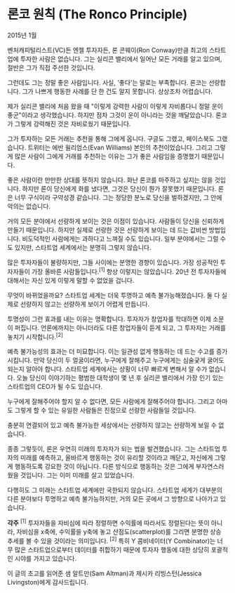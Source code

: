 # 론코 원칙 (The Ronco Principle)

2015년 1월

벤처캐피털리스트(VC)든 엔젤 투자자든, 론 콘웨이(Ron Conway)만큼 최고의 스타트업에 투자한 사람은 없습니다. 그는 실리콘 밸리에서 일어난 모든 거래를 알고 있으며, 절반은 그가 직접 주선한 것입니다.

그런데도 그는 정말 좋은 사람입니다. 사실, '좋다'는 말로는 부족합니다. 론코는 선량합니다. 그가 나쁘게 행동한 사례를 단 한 건도 알지 못합니다. 상상조차 어렵습니다.

제가 실리콘 밸리에 처음 왔을 때 "이렇게 강력한 사람이 이렇게 자비롭다니 정말 운이 좋군"이라고 생각했습니다. 하지만 점차 그것이 운이 아니라는 것을 깨달았습니다. 론코가 그렇게 강력해진 것은 자비로웠기 때문입니다.

그가 투자하는 모든 거래는 추천을 통해 그에게 옵니다. 구글도 그랬고, 페이스북도 그랬습니다. 트위터는 에반 윌리엄스(Evan Williams) 본인의 추천이었습니다. 그리고 그렇게 많은 사람이 그에게 거래를 추천하는 이유는 그가 좋은 사람임을 증명했기 때문입니다.

좋은 사람이란 만만한 상대를 뜻하지 않습니다. 화난 론코를 마주하고 싶지는 않을 것입니다. 하지만 론이 당신에게 화를 냈다면, 그것은 당신이 뭔가 잘못했기 때문입니다. 론은 너무 구식이라 구약성경 같습니다. 그는 정당한 분노로 당신을 벌하겠지만, 그 안에 악의는 없습니다.

거의 모든 분야에서 선량하게 보이는 것은 이점이 있습니다. 사람들이 당신을 신뢰하게 만들기 때문입니다. 하지만 실제로 선량한 것은 선량하게 보이는 데 드는 값비싼 방법입니다. 비도덕적인 사람에게는 과하다고 느껴질 수도 있습니다. 일부 분야에서는 그럴 수도 있지만, 스타트업 세계에서는 분명히 그렇지 않습니다.

많은 투자자들이 불량하지만, 그들 사이에는 분명한 경향이 있습니다. 가장 성공적인 투자자들이 가장 올바른 사람들입니다.<sup>[1]</sup> 항상 이렇지는 않았습니다. 20년 전 투자자들에 대해서는 자신 있게 이렇게 말할 수 없었을 겁니다.

무엇이 바뀌었을까요? 스타트업 세계는 더욱 투명하고 예측 불가능해졌습니다. 둘 다 실제로 선량하지 않고는 선량하게 보이기 어렵게 만듭니다.

투명성이 그런 효과를 내는 이유는 명확합니다. 투자자가 창업자를 학대하면 이제 소문이 퍼집니다. 언론에까지는 아니더라도 다른 창업자들이 듣게 되고, 그 투자자는 거래를 놓치기 시작합니다.<sup>[2]</sup>

예측 불가능성의 효과는 더 미묘합니다. 이는 일관성 없게 행동하는 데 드는 수고를 증가시킵니다. 만약 당신이 두 얼굴이라면, 누구에게 잘해주고 누구에게는 심술궂게 굴어도 되는지 알아야 합니다. 스타트업 세계에서는 상황이 너무 빠르게 변해서 알 수가 없습니다. 오늘 당신이 이야기하는 평범한 대학생이 몇 년 후 실리콘 밸리에서 가장 인기 있는 스타트업의 CEO가 될 수도 있습니다.

누구에게 잘해주어야 할지 알 수 없다면, 모든 사람에게 잘해주어야 합니다. 그리고 아마도 그렇게 할 수 있는 유일한 사람들은 진정으로 선량한 사람들일 것입니다.

충분히 연결되어 있고 예측 불가능한 세상에서는 선량하지 않고는 선량하게 보일 수 없습니다.

종종 그렇듯이, 론은 우연히 미래의 투자자가 되는 법을 발견했습니다. 그는 스타트업 투자의 미래를 예측하고, 올바르게 행동하는 것이 유리할 것이라고 깨닫고, 자신에게 그렇게 행동하도록 강요한 것이 아닙니다. 다른 방식으로 행동하는 것은 그에게 부자연스러웠을 것입니다. 그는 이미 미래를 살고 있었습니다.

다행히도 그 미래는 스타트업 세계에만 국한되지 않습니다. 스타트업 세계가 대부분의 다른 분야보다 투명하고 예측 불가능하지만, 거의 모든 곳에서 그 방향으로 나아가고 있습니다.

**각주**
<sup>[1]</sup> 투자자들을 자비심에 따라 정렬하면 수익률에 따라서도 정렬된다는 뜻이 아니라, 자비심을 x축에, 수익률을 y축에 놓고 산점도(scatterplot)를 그리면 분명한 상승 추세를 볼 수 있을 것이라는 의미입니다.
<sup>[2]</sup> 특히 Y 콤비네이터(Y Combinator)는 너무 많은 스타트업으로부터 데이터를 취합하기 때문에 투자자 행동에 대한 상당히 포괄적인 시야를 가지고 있습니다.

이 글의 초고를 읽어준 샘 알트만(Sam Altman)과 제시카 리빙스턴(Jessica Livingston)에게 감사드립니다.